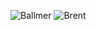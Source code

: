 ![Ballmer](https://media.giphy.com/media/DO9WQFLaAEnM4/giphy.gif)
![Brent](http://25.media.tumblr.com/fadd7fc5fc867696a287520bb06b09ae/tumblr_n037nomlwN1r8exu0o1_250.gif)
